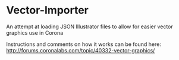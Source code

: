 Vector-Importer
===============

An attempt at loading JSON Illustrator files to allow for easier vector graphics use in Corona

Instructions and comments on how it works can be found here: http://forums.coronalabs.com/topic/40332-vector-graphics/
